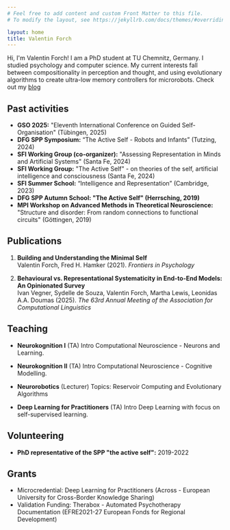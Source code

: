 ```yaml
---
# Feel free to add content and custom Front Matter to this file.
# To modify the layout, see https://jekyllrb.com/docs/themes/#overriding-theme-defaults

layout: home
title: Valentin Forch
---
```


Hi, I'm Valentin Forch! I am a PhD student at TU Chemnitz, Germany. I studied psychology and computer science. My current interests fall between compositionality in perception and thought, and using evolutionary algorithms to create ultra-low memory controllers for microrobots. Check out my [blog](/blog/)


## Past activities

- **GSO 2025:** "Eleventh International Conference on Guided Self-Organisation" (Tübingen, 2025)
- **DFG SPP Symposium:** “The Active Self - Robots and Infants” (Tutzing, 2024)
- **SFI Working Group (co-organizer):** "Assessing Representation in Minds and Artificial Systems" (Santa Fe, 2024)
- **SFI Working Group:** "The Active Self" - on theories of the self, artificial intelligence and consciousness (Santa Fe, 2024)
- **SFI Summer School:** “Intelligence and Representation” (Cambridge, 2023)
- **DFG SPP Autumn School: "The Active Self" (Herrsching, 2019)**
- **MPI Workshop on Advanced Methods in Theoretical Neuroscience:** "Structure and disorder: From random connections to functional circuits" (Göttingen, 2019)

## Publications

1. **Building and Understanding the Minimal Self**  
   Valentin Forch, Fred H. Hamker (2021). *Frontiers in Psychology*

2. **Behavioural vs. Representational Systematicity in End-to-End Models: An Opinionated Survey**  
   Ivan Vegner, Sydelle de Souza, Valentin Forch, Martha Lewis, Leonidas A.A. Doumas (2025). *The 63rd Annual Meeting of the Association for Computational Linguistics*

## Teaching

- **Neurokognition I**  (TA)
  Intro Computational Neuroscience - Neurons and Learning.

- **Neurokognition II** (TA)
  Intro Computational Neuroscience - Cognitive Modelling.

- **Neurorobotics** (Lecturer)
  Topics: Reservoir Computing and Evolutionary Algorithms

- **Deep Learning for Practitioners** (TA)
  Intro Deep Learning with focus on self-supervised learning.

## Volunteering

- **PhD representative of the SPP "the active self":** 2019-2022

## Grants
- Microcredential: Deep Learning for Practitioners (Across - European University for Cross-Border Knowledge Sharing)
- Validation Funding: Therabox - Automated Psychotherapy Documentation (EFRE2021-27 European Fonds for Regional Development)
